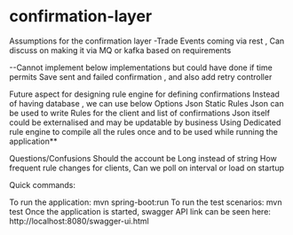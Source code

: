 # confirmation-layer
Assumptions for the confirmation layer
-Trade Events coming via rest , 
  Can discuss on making it via MQ or kafka based on requirements


--Cannot implement below implementations but could have done if time permits
Save sent and failed confirmation , and also add retry controller


Future aspect for designing rule engine for defining confirmations
Instead of having database , we can use below Options
Json Static Rules
 Json can be used to write Rules for the client and list of confirmations
 Json itself could be externalised and may be updatable by business 
Using Dedicated rule engine to compile all the rules once and to be used while running the application**


Questions/Confusions
Should the account be Long instead of string
How frequent rule changes for clients, Can we poll on interval or load on startup

Quick commands:

To run the application: mvn spring-boot:run
To run the test scenarios: mvn test
Once the application is started, swagger API link can be seen here: http://localhost:8080/swagger-ui.html
